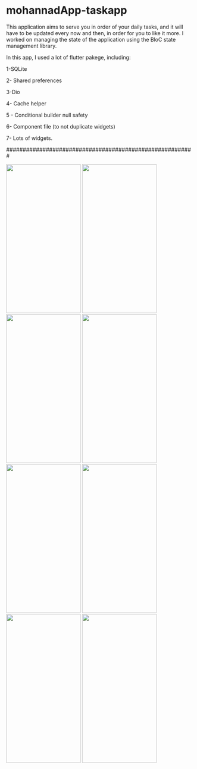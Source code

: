 # mohannadApp-taskapp




This application aims to serve you in order of your daily tasks, and it will have to be updated every now and then, in order for you to like it more.
I worked on managing the state of the application using the BloC state management library.



In this app, I used a lot of flutter pakege, including:

1-SQLite

2- Shared preferences

3-Dio

4- Cache helper

5 - Conditional builder null safety

6- Component file (to not duplicate widgets)

7- Lots of widgets.

#########################################################

<picture>
  <img src="https://user-images.githubusercontent.com/108765802/204063870-446b6693-0d56-4b72-88c5-80d27a5bb3ec.jpg" width="200" height="400"/>
</picture>

<picture>
  <img src="https://user-images.githubusercontent.com/108765802/204063871-e4746964-5435-4e63-86f1-381da7eba1ea.jpg" width="200" height="400"/>
</picture>

<picture>
  <img src="https://user-images.githubusercontent.com/108765802/204063872-1cd32d83-65e9-4117-915c-8192c84e554b.jpg" width="200" height="400"/>
</picture>

<picture>
  <img src="https://user-images.githubusercontent.com/108765802/204063875-946aaf13-9a49-4844-8b9a-79dbebc58645.jpg" width="200" height="400"/>
</picture>

<picture>
  <img src="https://user-images.githubusercontent.com/108765802/204063876-8c71bcf5-26e1-49be-bec7-433eeba866f8.jpg" width="200" height="400"/>
</picture>

<picture>
  <img src="https://user-images.githubusercontent.com/108765802/204063877-b3b2f499-3d4b-439e-9faf-6ada08fd9c62.jpg" width="200" height="400"/>
</picture>

<picture>
  <img src="https://user-images.githubusercontent.com/108765802/204063879-30bd940d-bb01-4cb8-9af2-6d1c67bf8b15.jpg" width="200" height="400"/>
</picture>

<picture>
  <img src="https://user-images.githubusercontent.com/108765802/204063880-03b29008-78cb-4bd4-835d-63e1fce3fc92.jpg" width="200" height="400"/>
</picture>

